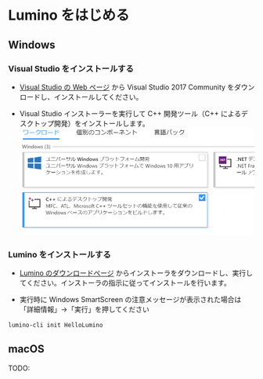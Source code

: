 Lumino をはじめる
========


Windows
--------

### Visual Studio をインストールする

- [Visual Studio の Web ページ](https://visualstudio.microsoft.com/ja/downloads/) から Visual Studio 2017 Community をダウンロードし、インストールしてください。

- Visual Studio インストーラーを実行して C++ 開発ツール（C++ によるデスクトップ開発）をインストールします。
![](img/IntroductionAndGettingStarted-1.png)


### Lumino をインストールする
- [Lumino のダウンロードページ](./index.md) からインストーラをダウンロードし、実行してください。インストーラの指示に従ってインストールを行います。

- 実行時に Windows SmartScreen の注意メッセージが表示された場合は「詳細情報」→「実行」を押してください



```
lumino-cli init HelloLumino
```


macOS
--------
TODO:

